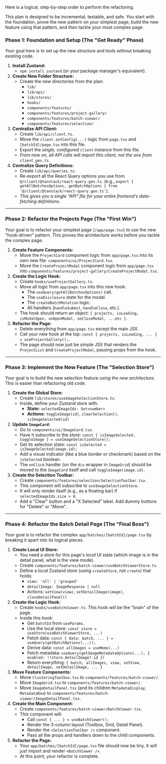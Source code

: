 Here is a logical, step-by-step order to perform the refactoring.

This plan is designed to be incremental, testable, and safe. You start with the foundation, prove the new pattern on your simplest page, build the new feature using that pattern, and *then* tackle your most complex page.

### Phase 1: Foundation and Setup (The "Get Ready" Phase)

Your goal here is to set up the new structure and tools without breaking existing code.

1.  **Install Zustand:**
    * `npm install zustand` (or your package manager's equivalent).
2.  **Create New Folder Structure:**
    * Create the new directories from the plan:
        * `lib/`
        * `lib/api/`
        * `lib/stores/`
        * `hooks/`
        * `components/features/`
        * `components/features/project-gallery/`
        * `components/features/batch-viewer/`
        * `components/features/selection/`
3.  **Centralize API Client:**
    * Create `lib/api/client.ts`.
    * Move the `client.setConfig(...)` logic from `page.tsx` and `[batchId]/page.tsx` into this file.
    * Export the *single, configured* `client` instance from this file.
    * *From now on, all API calls will import this client, not the one from `client.gen.ts`.*
4.  **Centralize Query Definitions:**
    * Create `lib/api/queries.ts`.
    * Re-export all the React Query options you use from `@/client/@tanstack/react-query.gen.ts`. (e.g., `export { getAllBatchesOptions, getBatchOptions } from '@/client/@tanstack/react-query.gen.ts'`).
    * *This gives you a single "API" file for your entire frontend's data-fetching definitions.*

---

### Phase 2: Refactor the Projects Page (The "First Win")

Your goal is to refactor your simplest page (`/app/page.tsx`) to use the new "hook-driven" pattern. This proves the architecture works before you tackle the complex page.

1.  **Create Feature Components:**
    * Move the `ProjectCard` component logic from `app/page.tsx` into its own new file: `components/ui/ProjectCard.tsx`.
    * Move the `CreateProjectModal` component logic from `app/page.tsx` into `components/features/project-gallery/CreateProjectModal.tsx`.
2.  **Create the Logic Hook:**
    * Create `hooks/useProjectGallery.ts`.
    * Move all logic from `app/page.tsx` into this new hook:
        * The `useQuery(getAllBatchesOptions)` call.
        * The `useDisclosure` state for the modal.
        * The `createBatchMutation` logic.
        * All handlers (`handleSubmit`, `handleClose`, etc.).
    * The hook should return an object: `{ projects, isLoading, isModalOpen, onOpenModal, onCloseModal, ...etc }`.
3.  **Refactor the Page:**
    * Delete everything from `app/page.tsx` except the main JSX.
    * Call your new hook at the top: `const { projects, isLoading, ... } = useProjectGallery();`.
    * The page should now just be simple JSX that renders the `ProjectList` and `CreateProjectModal`, passing props from the hook.

---

### Phase 3: Implement the New Feature (The "Selection Store")

Your goal is to build the new selection feature *using the new architecture*. This is easier than refactoring old code.

1.  **Create the Global Store:**
    * Create `lib/stores/useImageSelectionStore.ts`.
    * Inside, define your Zustand store with:
        * **State:** `selectedImageIds: Set<number>`
        * **Actions:** `toggleImage(id)`, `clearSelection()`, `isImageSelected(id)`
2.  **Update `ImageCard`:**
    * Go to `components/ui/ImageCard.tsx`.
    * Have it subscribe to the store: `const { isImageSelected, toggleImage } = useImageSelectionStore();`
    * Get its selection state: `const isSelected = isImageSelected(image.id);`
    * Add a visual indicator (like a blue border or checkmark) based on the `isSelected` boolean.
    * The `onClick` handler (on the `div` wrapper in `ImageGrid`) should be moved to the `ImageCard` itself and call `toggleImage(image.id)`.
3.  **Create the Selection Toolbar:**
    * Create `components/features/selection/SelectionToolbar.tsx`.
    * This component will subscribe to `useImageSelectionStore`.
    * It will only render itself (e.g., as a floating bar) if `selectedImageIds.size > 0`.
    * Add a "Clear" button and a "X Selected" label. Add dummy buttons for "Delete" or "Move".

---

### Phase 4: Refactor the Batch Detail Page (The "Final Boss")

Your goal is to refactor the complex `app/batches/[batchId]/page.tsx` by breaking it apart into its logical pieces.

1.  **Create Local UI Store:**
    * You need a store for this page's *local* UI state (which image is in the detail panel, what is the view mode).
    * Create `components/features/batch-viewer/useBatchViewerStore.ts`.
    * Define a *local* Zustand store (using `createStore`, not `create`) that holds:
        * `view: 'all' | 'grouped'`
        * `detailImage: ImageResponse | null`
        * Actions: `setView(view)`, `setDetailImage(image)`, `closeDetailPanel()`
2.  **Create the Logic Hook:**
    * Create `hooks/useBatchViewer.ts`. This hook will be the "brain" of the page.
    * Inside this hook:
        * Get `batchId` from `useParams`.
        * Use the local store: `const store = useStore(useBatchViewerStore, ...)`
        * Fetch data: `const { data: batch, ... } = useQuery(getBatchOptions(...));`
        * Derive data: `const allImages = useMemo(...)`
        * Fetch metadata: `useQuery(getImageMetadataOptions(...), { enabled: !!store.detailImage?.id })`
        * Return everything: `{ batch, allImages, view, setView, detailImage, setDetailImage, ... }`
3.  **Move Feature Components:**
    * Move `ClusteringToolbox.tsx` to `components/features/batch-viewer/`.
    * Move `ImageGrid.tsx` to `components/features/batch-viewer/`.
    * Move `ImageDetailPanel.tsx` (and its children `MetadataDisplay`, `MetadataRow`) to `components/features/batch-viewer/ImageDetailPanel.tsx`.
4.  **Create the Main Component:**
    * Create `components/features/batch-viewer/BatchViewer.tsx`.
    * This component will:
        * Call `const { ... } = useBatchViewer();`
        * Render the 3-column layout (Toolbox, Grid, Detail Panel).
        * Render the `<SelectionToolbar />` component.
        * Pass all the props and handlers down to the child components.
5.  **Refactor the Page:**
    * Your `app/batches/[batchId]/page.tsx` file should now be tiny. It will just import and render `<BatchViewer />`.
    * At this point, your refactor is complete.